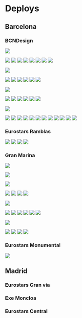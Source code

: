 # Deploys

## Barcelona

### BCNDesign

![](../../.gitbook/assets/shine-product-bcn-bcndesign-1-.jpg)

![](../../.gitbook/assets/shine-product-bcn-bcndesign-2-.jpg) ![](../../.gitbook/assets/shine-product-bcn-bcndesign-3-.jpg) ![](../../.gitbook/assets/shine-product-bcn-bcndesign-4-.jpg) ![](../../.gitbook/assets/shine-product-bcn-bcndesign-5-.jpg) ![](../../.gitbook/assets/shine-product-bcn-bcndesign-6-.jpg) ![](../../.gitbook/assets/shine-product-bcn-bcndesign-7-.jpg) ![](../../.gitbook/assets/shine-product-bcn-bcndesign-8-.jpg) ![](../../.gitbook/assets/shine-product-bcn-bcndesign-15-.jpg)

![](../../.gitbook/assets/shine-product-bcn-bcndesign-9-.jpg)

![](../../.gitbook/assets/shine-product-bcn-bcndesign-10-.jpg) ![](../../.gitbook/assets/shine-product-bcn-bcndesign-11-.jpg) ![](../../.gitbook/assets/shine-product-bcn-bcndesign-17-.jpg) ![](../../.gitbook/assets/shine-product-bcn-bcndesign-18-.jpg) ![](../../.gitbook/assets/shine-product-bcn-bcndesign-21-.jpg) ![](../../.gitbook/assets/shine-product-bcn-bcndesign-22-.jpg)

![](../../.gitbook/assets/shine-product-bcn-bcndesign-12-.jpg)

![](../../.gitbook/assets/shine-product-bcn-bcndesign-13-.jpg) ![](../../.gitbook/assets/shine-product-bcn-bcndesign-14-.jpg) ![](../../.gitbook/assets/shine-product-bcn-bcndesign-17-.jpg) ![](../../.gitbook/assets/shine-product-bcn-bcndesign-18-.jpg) ![](../../.gitbook/assets/shine-product-bcn-bcndesign-19-.jpg) ![](../../.gitbook/assets/shine-product-bcn-bcndesign-20-.jpg)

![](../../.gitbook/assets/shine-product-bcn-bcndesign-16-.jpg)

![](../../.gitbook/assets/shine-product-bcn-bcndesign-23-.jpg) ![](../../.gitbook/assets/shine-product-bcn-bcndesign-24-.jpg) ![](../../.gitbook/assets/shine-product-bcn-bcndesign-25-.jpg) ![](../../.gitbook/assets/shine-product-bcn-bcndesign-26-.jpg) ![](../../.gitbook/assets/shine-product-bcn-bcndesign-27-.jpg) ![](../../.gitbook/assets/shine-product-bcn-bcndesign-28-.jpg) ![](../../.gitbook/assets/shine-product-bcn-bcndesign-29-.jpg) ![](../../.gitbook/assets/shine-product-bcn-bcndesign-30-.jpg) ![](../../.gitbook/assets/shine-product-bcn-bcndesign-31-.jpg) ![](../../.gitbook/assets/shine-product-bcn-bcndesign-32-.jpg) ![](../../.gitbook/assets/shine-product-bcn-bcndesign-33-.jpg) ![](../../.gitbook/assets/shine-product-bcn-bcndesign-34-.jpg)

### Eurostars Ramblas

![](../../.gitbook/assets/shine-deploy-bcn-ramblas-1-.jpg) ![](../../.gitbook/assets/shine-deploy-bcn-ramblas-2-.jpg) ![](../../.gitbook/assets/shine-deploy-bcn-ramblas-3-.jpg) ![](../../.gitbook/assets/shine-deploy-bcn-ramblas-4-.jpg)

### Gran Marina

![](../../.gitbook/assets/shine-deploy-bcn-gran-marina-3-.jpg)

![](../../.gitbook/assets/shine-deploy-bcn-gran-marina-4-.jpg)

![](../../.gitbook/assets/shine-deploy-bcn-gran-marina-5-.jpg)

![](../../.gitbook/assets/shine-deploy-bcn-gran-marina-2-.jpg) ![](../../.gitbook/assets/shine-deploy-bcn-gran-marina-6-.jpg) ![](../../.gitbook/assets/shine-deploy-bcn-gran-marina-7-.jpg) ![](../../.gitbook/assets/shine-deploy-bcn-gran-marina-8-.jpg)

![](../../.gitbook/assets/shine-deploy-bcn-gran-marina-10-.jpg)

![](../../.gitbook/assets/shine-deploy-bcn-gran-marina-11-.jpg) ![](../../.gitbook/assets/shine-deploy-bcn-gran-marina-12-.jpg) ![](../../.gitbook/assets/shine-deploy-bcn-gran-marina-13-.jpg) ![](../../.gitbook/assets/shine-deploy-bcn-gran-marina-14-.jpg) ![](../../.gitbook/assets/shine-deploy-bcn-gran-marina-15-.jpg) ![](../../.gitbook/assets/shine-deploy-bcn-gran-marina-16-.jpg)

![](../../.gitbook/assets/shine-deploy-bcn-gran-marina-17-.jpg)

![](../../.gitbook/assets/shine-deploy-bcn-gran-marina-18-.jpg) ![](../../.gitbook/assets/shine-deploy-bcn-gran-marina-19-.jpg) ![](../../.gitbook/assets/shine-deploy-bcn-gran-marina-20-.jpg) ![](../../.gitbook/assets/shine-deploy-bcn-gran-marina-9-.jpg)

### Eurostars Monumental

![](../../.gitbook/assets/shine-deploy-bcn-monumental-1-.jpg)

## Madrid

### Eurostars Gran via

### Exe Moncloa

### Eurostars Central

